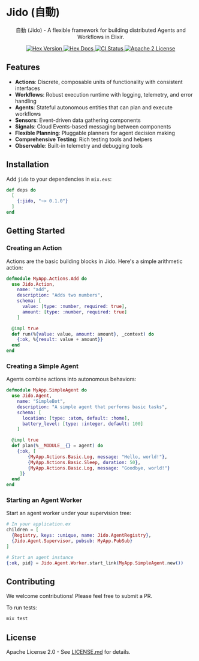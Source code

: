 <p align="center">
  <h1>Jido (自動)</h1>
</p>

<p align="center">
  自動 (Jido) - A flexible framework for building distributed Agents and Workflows in Elixir.
</p>

<p align="center">
  <a href="https://hex.pm/packages/jido">
    <img alt="Hex Version" src="https://img.shields.io/hexpm/v/jido.svg">
  </a>

  <a href="https://hexdocs.pm/jido">
    <img alt="Hex Docs" src="http://img.shields.io/badge/hex.pm-docs-green.svg?style=flat">
  </a>

  <a href="https://github.com/agentjido/jido/actions">
    <img alt="CI Status" src="https://github.com/agentjido/jido/workflows/ci/badge.svg">
  </a>

  <a href="https://opensource.org/licenses/Apache-2.0">
    <img alt="Apache 2 License" src="https://img.shields.io/hexpm/l/jido">
  </a>
</p>

## Features

- **Actions**: Discrete, composable units of functionality with consistent interfaces
- **Workflows**: Robust execution runtime with logging, telemetry, and error handling
- **Agents**: Stateful autonomous entities that can plan and execute workflows
- **Sensors**: Event-driven data gathering components
- **Signals**: Cloud Events-based messaging between components
- **Flexible Planning**: Pluggable planners for agent decision making
- **Comprehensive Testing**: Rich testing tools and helpers
- **Observable**: Built-in telemetry and debugging tools

## Installation

Add `jido` to your dependencies in `mix.exs`:

```elixir
def deps do
  [
    {:jido, "~> 0.1.0"}
  ]
end
```

## Getting Started

### Creating an Action

Actions are the basic building blocks in Jido. Here's a simple arithmetic action:

```elixir
defmodule MyApp.Actions.Add do
  use Jido.Action,
    name: "add",
    description: "Adds two numbers",
    schema: [
      value: [type: :number, required: true],
      amount: [type: :number, required: true]
    ]

  @impl true 
  def run(%{value: value, amount: amount}, _context) do
    {:ok, %{result: value + amount}}
  end
end
```

### Creating a Simple Agent

Agents combine actions into autonomous behaviors:

```elixir
defmodule MyApp.SimpleAgent do
  use Jido.Agent,
    name: "SimpleBot",
    description: "A simple agent that performs basic tasks",
    schema: [
      location: [type: :atom, default: :home],
      battery_level: [type: :integer, default: 100]
    ]

  @impl true
  def plan(%__MODULE__{} = agent) do
    {:ok, [
        {MyApp.Actions.Basic.Log, message: "Hello, world!"},
        {MyApp.Actions.Basic.Sleep, duration: 50},
        {MyApp.Actions.Basic.Log, message: "Goodbye, world!"}
     ]}
  end
end
```

### Starting an Agent Worker

Start an agent worker under your supervision tree:

```elixir
# In your application.ex
children = [
  {Registry, keys: :unique, name: Jido.AgentRegistry},
  {Jido.Agent.Supervisor, pubsub: MyApp.PubSub}
]

# Start an agent instance
{:ok, pid} = Jido.Agent.Worker.start_link(MyApp.SimpleAgent.new())
```

## Contributing

We welcome contributions! Please feel free to submit a PR.

To run tests:

```bash
mix test
```

## License

Apache License 2.0 - See [LICENSE.md](LICENSE.md) for details.